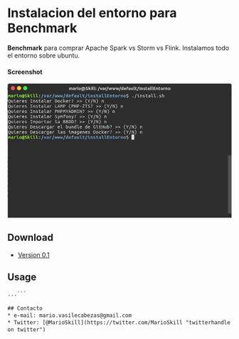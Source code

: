 Instalacion del entorno para Benchmark 
======
**Benchmark** para comprar Apache Spark vs Storm vs Flink. Instalamos todo el entorno sobre ubuntu.

#### Screenshot
![Screenshot software](https://github.com/MarioSkill/TFG-install/blob/master/img.png "screenshot software")

## Download
* [Version 0.1](https://github.com/MarioSkill/TFG-install/archive/master.zip)

## Usage
```$ git clone https://github.com/MarioSkill/TFG-install.git
...```

## Contacto
* e-mail: mario.vasilecabezas@gmail.com
* Twitter: [@MarioSkill](https://twitter.com/MarioSkill "twitterhandle on twitter")
